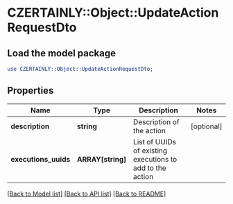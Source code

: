 # CZERTAINLY::Object::UpdateActionRequestDto

## Load the model package
```perl
use CZERTAINLY::Object::UpdateActionRequestDto;
```

## Properties
Name | Type | Description | Notes
------------ | ------------- | ------------- | -------------
**description** | **string** | Description of the action | [optional] 
**executions_uuids** | **ARRAY[string]** | List of UUIDs of existing executions to add to the action | 

[[Back to Model list]](../README.md#documentation-for-models) [[Back to API list]](../README.md#documentation-for-api-endpoints) [[Back to README]](../README.md)


